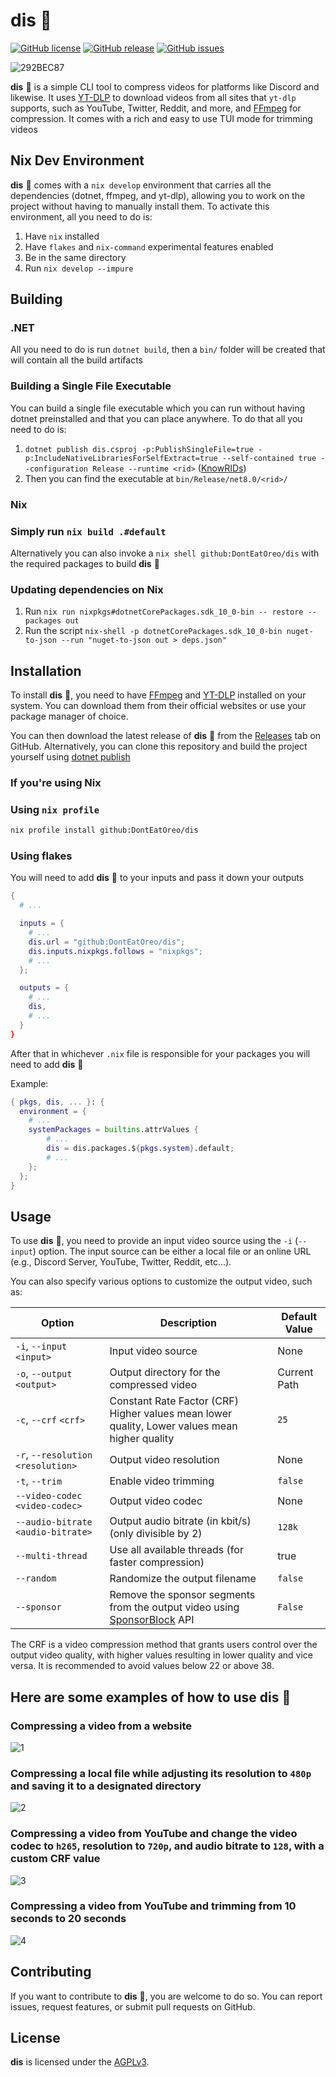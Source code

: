 # dis 🎥

[![GitHub license](https://img.shields.io/github/license/DontEatOreo/dis)](https://github.com/DontEatOreo/dis/blob/master/LICENSE)
[![GitHub release](https://img.shields.io/github/release/DontEatOreo/dis)](https://github.com/DontEatOreo/dis/releases)
[![GitHub issues](https://img.shields.io/github/issues/DontEatOreo/dis)](https://github.com/DontEatOreo/dis/issues)

![292BEC87](https://github.com/user-attachments/assets/395cbfa1-f86c-403c-a40e-c33ee9200ce3)

**dis** 🎥 is a simple CLI tool to compress videos for platforms like Discord
and likewise. It uses [YT-DLP](https://github.com/yt-dlp/yt-dlp) to download
videos from all sites that `yt-dlp` supports, such as YouTube, Twitter, Reddit,
and more, and [FFmpeg](https://ffmpeg.org/download.html) for compression. It
comes with a rich and easy to use TUI mode for trimming videos

## Nix Dev Environment

**dis** 🎥 comes with a `nix develop` environment that carries all the
dependencies (dotnet, ffmpeg, and yt-dlp), allowing you to work on the project
without having to manually install them. To activate this environment, all you
need to do is:

1. Have `nix` installed
2. Have `flakes` and `nix-command` experimental features enabled
3. Be in the same directory
4. Run `nix develop --impure`

## Building

### .NET

All you need to do is run `dotnet build`, then a `bin/` folder will be created
that will contain all the build artifacts

### Building a Single File Executable

You can build a single file executable which you can run without having dotnet
preinstalled and that you can place anywhere. To do that all you need to do is:

1. `dotnet publish dis.csproj -p:PublishSingleFile=true
-p:IncludeNativeLibrariesForSelfExtract=true --self-contained
true --configuration Release --runtime <rid>`
([KnowRIDs](https://learn.microsoft.com/en-us/dotnet/core/rid-catalog#known-rids))
2. Then you can find the executable at `bin/Release/net8.0/<rid>/`

### Nix

### Simply run `nix build .#default`

Alternatively you can also invoke a `nix shell github:DontEatOreo/dis` with the
required packages to build **dis** 🎥

### Updating dependencies on Nix

1. Run `nix run nixpkgs#dotnetCorePackages.sdk_10_0-bin -- restore --packages out`
2. Run the script `nix-shell -p dotnetCorePackages.sdk_10_0-bin nuget-to-json --run "nuget-to-json out > deps.json"`

## Installation

To install **dis** 🎥, you need to have
[FFmpeg](https://ffmpeg.org/download.html) and
[YT-DLP](https://github.com/yt-dlp/yt-dlp) installed on your system. You can
download them from their official websites or use your package manager of
choice.

You can then download the latest release of **dis** 🎥 from
the [Releases](https://github.com/DontEatOreo/dis/releases)
tab on GitHub. Alternatively, you can clone this
repository and build the project yourself using [dotnet
publish](https://docs.microsoft.com/en-us/dotnet/core/tools/dotnet-publish)

### If you're using Nix

### Using `nix profile`

```bash
nix profile install github:DontEatOreo/dis
```

### Using flakes

You will need to add **dis** 🎥 to your inputs and pass it down your outputs

```nix
{
  # ...

  inputs = {
    # ...
    dis.url = "github:DontEatOreo/dis";
    dis.inputs.nixpkgs.follows = "nixpkgs";
    # ...
  };

  outputs = {
    # ...
    dis,
    # ...
  }
}
```

After that in whichever `.nix` file is responsible for your packages you will
need to add **dis** 🎥

Example:

```nix
{ pkgs, dis, ... }: {
  environment = {
    # ...
    systemPackages = builtins.attrValues {
        # ...
        dis = dis.packages.${pkgs.system}.default;
        # ...
    };
  };
}
```

## Usage

To use **dis** 🎥, you need to provide an input video source using the `-i`
(`--input`) option. The input source can be either a local file or an online URL
(e.g., Discord Server, YouTube, Twitter, Reddit, etc...).

You can also specify various options to customize the output video, such as:

| Option                              | Description                                                                                           | Default Value |
|-------------------------------------|-------------------------------------------------------------------------------------------------------|---------------|
| `-i`, `--input` `<input>`           | Input video source                                                                                    | None          |
| `-o`, `--output` `<output>`         | Output directory for the compressed video                                                             | Current Path  |
| `-c`, `--crf` `<crf>`               | Constant Rate Factor (CRF) Higher values mean lower quality, Lower values mean higher quality         | `25`          |
| `-r`, `--resolution` `<resolution>` | Output video resolution                                                                               | None          |
| `-t`, `--trim`                      | Enable video trimming                                                                                 | `false`       |
| `--video-codec` `<video-codec>`     | Output video codec                                                                                    | None          |
| `--audio-bitrate` `<audio-bitrate>` | Output audio bitrate (in kbit/s) (only divisible by 2)                                                | `128k`        |
| `--multi-thread`                    | Use all available threads (for faster compression)                                                    | true          |
| `--random`                          | Randomize the output filename                                                                         | `false`       |
| `--sponsor`                         | Remove the sponsor segments from the output video using [SponsorBlock](https://sponsor.ajay.app/) API | `False`       |

The CRF is a video compression method that grants users control over the output
video quality, with higher values resulting in lower quality and vice versa. It
is recommended to avoid values below 22 or above 38.

## Here are some examples of how to use **dis** 🎥

### Compressing a video from a website

![1](https://github.com/user-attachments/assets/71afc721-d57d-4a36-99f8-c236a58c2b72)

### Compressing a local file while adjusting its resolution to `480p` and saving it to a designated directory

![2](https://github.com/user-attachments/assets/817a11c3-7be4-4890-a227-da1391f70112)

### Compressing a video from YouTube and change the video codec to `h265`, resolution to `720p`, and audio bitrate to `128`, with a custom CRF value

![3](https://github.com/user-attachments/assets/d08d5424-fa13-4fda-aef1-963d25a2c2aa)

### Compressing a video from YouTube and trimming from 10 seconds to 20 seconds

![4](https://github.com/user-attachments/assets/f648df70-0ce8-49bd-bdfd-4130d11840d3)

## Contributing

If you want to contribute to **dis** 🎥, you are welcome to do so. You can
report issues, request features, or submit pull requests on GitHub.

## License

**dis** is licensed under the
[AGPLv3](https://github.com/DontEatOreo/dis/blob/master/LICENSE).
